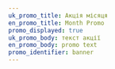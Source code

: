 ```yaml
---
uk_promo_title: Акція місяця
en_promo_title: Month Promo
promo_displayed: true
uk_promo_body: т﻿екст акції
en_promo_body: p﻿romo text
promo_identifier: banner
---
```

